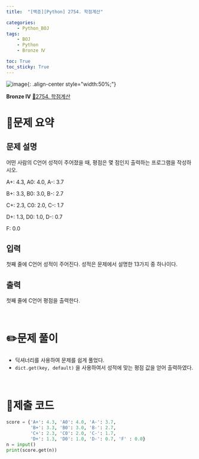 ```yaml
---
title:  "[백준][Python] 2754. 학점계산" 

categories: 
    - Python_BOJ
tags: 
    - BOJ
    - Python
    - Bronze Ⅳ

toc: True
toc_sticky: True
---
```

![image](https://github.com/user-attachments/assets/32319fe8-99e9-4031-b5d1-9f1909b510dc){: .align-center style="width:50%;"}

**Bronze Ⅳ** 
[🔗2754. 학점계산](https://www.acmicpc.net/problem/2754)

<h1>📝문제 요약</h1>

<h2>문제 설명</h2> 

어떤 사람의 C언어 성적이 주어졌을 때, 평점은 몇 점인지 출력하는 프로그램을 작성하시오.

A+: 4.3, A0: 4.0, A-: 3.7

B+: 3.3, B0: 3.0, B-: 2.7

C+: 2.3, C0: 2.0, C-: 1.7

D+: 1.3, D0: 1.0, D-: 0.7

F: 0.0

<h2>입력</h2>

첫째 줄에 C언어 성적이 주어진다. 성적은 문제에서 설명한 13가지 중 하나이다.

<h2>출력</h2>

첫째 줄에 C언어 평점을 출력한다.

<br>

<h1>✏️문제 풀이</h1>

- 딕셔너리를 사용하여 문제를 쉽게 풀었다.
- `dict.get(key, default)` 을 사용하여서 성적에 맞는 평점 값을 얻어 출력하였다.


<br>

<h1>💯제출 코드</h1>

```python
score = {'A+': 4.3, 'A0': 4.0, 'A-': 3.7,
         'B+': 3.3, 'B0': 3.0, 'B-': 2.7,
         'C+': 2.3, 'C0': 2.0, 'C-': 1.7,
         'D+': 1.3, 'D0': 1.0, 'D-': 0.7, 'F' : 0.0}
n = input()
print(score.get(n))
```